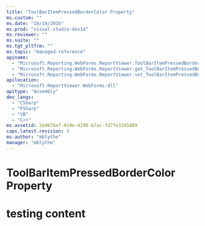 ```yaml
---
title: "ToolBarItemPressedBorderColor Property"
ms.custom: ""
ms.date: "10/19/2016"
ms.prod: "visual-studio-dev14"
ms.reviewer: ""
ms.suite: ""
ms.tgt_pltfrm: ""
ms.topic: "managed-reference"
apiname: 
  - "Microsoft.Reporting.WebForms.ReportViewer.ToolBarItemPressedBorderColor"
  - "Microsoft.Reporting.WebForms.ReportViewer.get_ToolBarItemPressedBorderColor"
  - "Microsoft.Reporting.WebForms.ReportViewer.set_ToolBarItemPressedBorderColor"
apilocation: 
  - "Microsoft.ReportViewer.WebForms.dll"
apitype: "Assembly"
dev_langs: 
  - "CSharp"
  - "FSharp"
  - "VB"
  - "C++"
ms.assetid: 2ed676ef-9c0e-4290-b7ac-fd7fe3245889
caps.latest.revision: 3
ms.author: "mblythe"
manager: "mblythe"
---
```

# ToolBarItemPressedBorderColor Property
# testing content